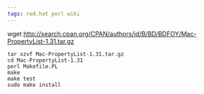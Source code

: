 ```yaml
---
tags: red.hat perl wiki
---
```


wget <http://search.cpan.org/CPAN/authors/id/B/BD/BDFOY/Mac-PropertyList-1.31.tar.gz>

    tar xzvf Mac-PropertyList-1.31.tar.gz
    cd Mac-PropertyList-1.31
    perl Makefile.PL
    make
    make test
    sudo make install
